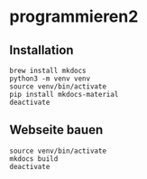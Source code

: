 # programmieren2

## Installation
```shell
brew install mkdocs
python3 -m venv venv
source venv/bin/activate
pip install mkdocs-material 
deactivate
```

## Webseite bauen 
```shell
source venv/bin/activate
mkdocs build
deactivate
```
